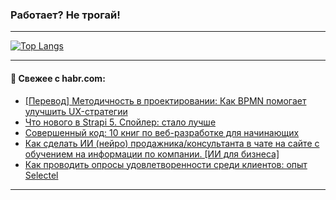 ### Работает? Не трогай!

---
<!--
#### 🛠️ Technical stack:

![Java](https://img.shields.io/badge/Java-informational?logo=Oracle&style=flat&logoColor=white&color=FF4500)
![Kotlin](https://img.shields.io/badge/Kotlin-informational?logo=Kotlin&style=flat&logoColor=white&color=774D97)
![TS](https://img.shields.io/badge/TypeScript-informational?logo=typeScript&style=flat&logoColor=black&color=017acc)
![Python](https://img.shields.io/badge/Python-informational?logo=Python&style=flat&logoColor=black&color=ffdd54) <br>
![Spring](https://img.shields.io/badge/Spring-informational?logo=Spring&style=flat&logoColor=white&color=6DB33F) 
![SpringBoot](https://img.shields.io/badge/SpringBoot-informational?logo=SpringBoot&style=flat&logoColor=white&color=6DB33F)
![Nest](https://img.shields.io/badge/NestJS-informational?logo=NestJS&style=flat&logoColor=white&color=E0234E) 
![NodeJS](https://img.shields.io/badge/NodeJS-informational?logo=node.js&style=flat&logoColor=white&color=70A760)<br>
![PostgreSQL](https://img.shields.io/badge/PostgreSQL-informational?logo=PostgreSQL&style=flat&logoColor=white&color=DAA520)
![MongoDB](https://img.shields.io/badge/MongoDB-informational?logo=MongoDB&style=flat&logoColor=white&color=870000)
![Apache](https://img.shields.io/badge/Apache-informational?logo=apache&style=flat&logoColor=white&color=f74e28)

___ 
-->

<!--- #### 🛠️ : --->

[![Top Langs](https://github-readme-stats-82jvfl3w3-advtsettinggmailcoms-projects.vercel.app/api/top-langs/?username=zloylis&langs_count=10&hide_title=true&title_color=e6edf3&size_weight=0.5&count_weight=0.5&layout=compact&hide_progress=true&hide_border=true&theme=dracula)](https://github.com/zloylis)

<!---


####  :octocat:&nbsp;&nbsp; Статистика:

![GitHub stats](https://github-readme-stats-u2qms2cxw-advtsettinggmailcoms-projects.vercel.app/api?username=zloylis&show_icons=true&hide_border=true&theme=dracula&title_color=e6edf3&include_all_commits=true&count_private=true&hide_rank=false&hide_title=true&rank_icon=github)
-->
---

#### 💬 Свежее с habr.com:

<!-- BLOG-POST-LIST:START -->
- [[Перевод] Методичность в проектировании: Как BPMN помогает улучшить UX-стратегии](https://habr.com/ru/companies/otus/articles/858994/?utm_source=habrahabr&utm_medium=rss&utm_campaign=858994)
- [Что нового в Strapi 5. Спойлер: стало лучше](https://habr.com/ru/companies/kts/articles/858988/?utm_source=habrahabr&utm_medium=rss&utm_campaign=858988)
- [Совершенный код: 10 книг по веб-разработке для начинающих](https://habr.com/ru/companies/skillfactory/articles/858972/?utm_source=habrahabr&utm_medium=rss&utm_campaign=858972)
- [Как сделать ИИ &lpar;нейро&rpar; продажника/консультанта в чате на сайте с обучением на информации по компании. [ИИ для бизнеса]](https://habr.com/ru/articles/858948/?utm_source=habrahabr&utm_medium=rss&utm_campaign=858948)
- [Как проводить опросы удовлетворенности среди клиентов: опыт Selectel](https://habr.com/ru/companies/selectel/articles/858906/?utm_source=habrahabr&utm_medium=rss&utm_campaign=858906)
<!-- BLOG-POST-LIST:END -->

---
